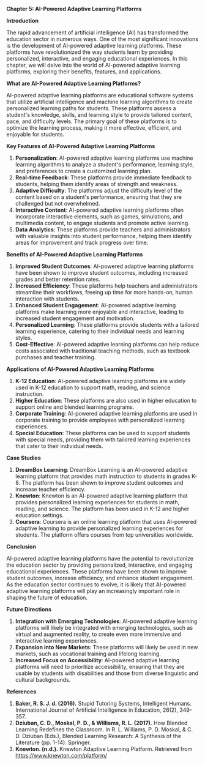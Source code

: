 **Chapter 5: AI-Powered Adaptive Learning Platforms**

**Introduction**

The rapid advancement of artificial intelligence (AI) has transformed the education sector in numerous ways. One of the most significant innovations is the development of AI-powered adaptive learning platforms. These platforms have revolutionized the way students learn by providing personalized, interactive, and engaging educational experiences. In this chapter, we will delve into the world of AI-powered adaptive learning platforms, exploring their benefits, features, and applications.

**What are AI-Powered Adaptive Learning Platforms?**

AI-powered adaptive learning platforms are educational software systems that utilize artificial intelligence and machine learning algorithms to create personalized learning paths for students. These platforms assess a student's knowledge, skills, and learning style to provide tailored content, pace, and difficulty levels. The primary goal of these platforms is to optimize the learning process, making it more effective, efficient, and enjoyable for students.

**Key Features of AI-Powered Adaptive Learning Platforms**

1. **Personalization**: AI-powered adaptive learning platforms use machine learning algorithms to analyze a student's performance, learning style, and preferences to create a customized learning plan.
2. **Real-time Feedback**: These platforms provide immediate feedback to students, helping them identify areas of strength and weakness.
3. **Adaptive Difficulty**: The platforms adjust the difficulty level of the content based on a student's performance, ensuring that they are challenged but not overwhelmed.
4. **Interactive Content**: AI-powered adaptive learning platforms often incorporate interactive elements, such as games, simulations, and multimedia content, to engage students and promote active learning.
5. **Data Analytics**: These platforms provide teachers and administrators with valuable insights into student performance, helping them identify areas for improvement and track progress over time.

**Benefits of AI-Powered Adaptive Learning Platforms**

1. **Improved Student Outcomes**: AI-powered adaptive learning platforms have been shown to improve student outcomes, including increased grades and better retention rates.
2. **Increased Efficiency**: These platforms help teachers and administrators streamline their workflows, freeing up time for more hands-on, human interaction with students.
3. **Enhanced Student Engagement**: AI-powered adaptive learning platforms make learning more enjoyable and interactive, leading to increased student engagement and motivation.
4. **Personalized Learning**: These platforms provide students with a tailored learning experience, catering to their individual needs and learning styles.
5. **Cost-Effective**: AI-powered adaptive learning platforms can help reduce costs associated with traditional teaching methods, such as textbook purchases and teacher training.

**Applications of AI-Powered Adaptive Learning Platforms**

1. **K-12 Education**: AI-powered adaptive learning platforms are widely used in K-12 education to support math, reading, and science instruction.
2. **Higher Education**: These platforms are also used in higher education to support online and blended learning programs.
3. **Corporate Training**: AI-powered adaptive learning platforms are used in corporate training to provide employees with personalized learning experiences.
4. **Special Education**: These platforms can be used to support students with special needs, providing them with tailored learning experiences that cater to their individual needs.

**Case Studies**

1. **DreamBox Learning**: DreamBox Learning is an AI-powered adaptive learning platform that provides math instruction to students in grades K-8. The platform has been shown to improve student outcomes and increase teacher efficiency.
2. **Knewton**: Knewton is an AI-powered adaptive learning platform that provides personalized learning experiences for students in math, reading, and science. The platform has been used in K-12 and higher education settings.
3. **Coursera**: Coursera is an online learning platform that uses AI-powered adaptive learning to provide personalized learning experiences for students. The platform offers courses from top universities worldwide.

**Conclusion**

AI-powered adaptive learning platforms have the potential to revolutionize the education sector by providing personalized, interactive, and engaging educational experiences. These platforms have been shown to improve student outcomes, increase efficiency, and enhance student engagement. As the education sector continues to evolve, it is likely that AI-powered adaptive learning platforms will play an increasingly important role in shaping the future of education.

**Future Directions**

1. **Integration with Emerging Technologies**: AI-powered adaptive learning platforms will likely be integrated with emerging technologies, such as virtual and augmented reality, to create even more immersive and interactive learning experiences.
2. **Expansion into New Markets**: These platforms will likely be used in new markets, such as vocational training and lifelong learning.
3. **Increased Focus on Accessibility**: AI-powered adaptive learning platforms will need to prioritize accessibility, ensuring that they are usable by students with disabilities and those from diverse linguistic and cultural backgrounds.

**References**

1. **Baker, R. S. J. d. (2016).** Stupid Tutoring Systems, Intelligent Humans. International Journal of Artificial Intelligence in Education, 26(2), 349-357.
2. **Dziuban, C. D., Moskal, P. D., & Williams, R. L. (2017).** How Blended Learning Redefines the Classroom. In R. L. Williams, P. D. Moskal, & C. D. Dziuban (Eds.), Blended Learning Research: A Synthesis of the Literature (pp. 1-14). Springer.
3. **Knewton. (n.d.).** Knewton Adaptive Learning Platform. Retrieved from <https://www.knewton.com/platform/>